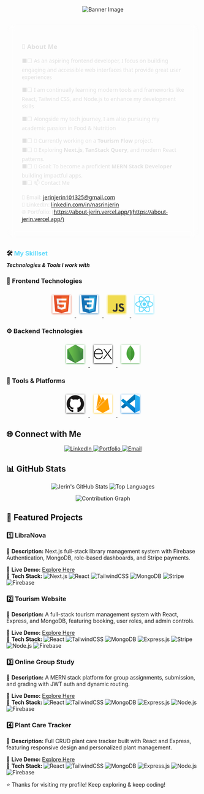 <!-- Banner Image -->
<p align="center">
  <img src="https://i.ibb.co/mrqPk02S/github-Cover.png" alt="Banner Image" width="900">
</p>


<!-- About Me Section with glassmorphism card style -->

<div style="
  background: rgba(255, 255, 255, 0.1);
  backdrop-filter: blur(10px);
  -webkit-backdrop-filter: blur(10px);
  border-radius: 20px;
  padding: 25px 40px;
  max-width: 900px;
  margin: 30px auto;
  color: #e0e0e0;
  font-family: 'Segoe UI', Tahoma, Geneva, Verdana, sans-serif;
">

### 💫 About Me  

⬛⬜ As an aspiring frontend developer, I focus on building engaging and accessible web interfaces that provide great user experiences  

⬛⬜ I am continually learning modern tools and frameworks like React, Tailwind CSS, and Node.js to enhance my development skills  

⬛⬜ Alongside my tech journey, I am also pursuing my academic passion in Food & Nutrition


⬛⬜ 🔭 Currently working on a **Tourism Flow** project.  
⬛⬜ 🌱 Exploring **Next.js**, **TanStack Query**, and modern React patterns.  
⬛⬜ 🎯 Goal: To become a proficient **MERN Stack Developer** building impactful apps.  
⬛⬜ 📫 Contact Me

📧 Email: jerinjerin101325@gmail.com  
🔗 LinkedIn: [linkedin.com/in/nasrinjerin](https://www.linkedin.com/in/nasrinjerin)  
🌐 Portfolio: [https://about-jerin.vercel.app/](https://about-jerin.vercel.app/)

</div>

### 🛠 <span style="color:#61dafb;">My Skillset</span> <br/><sub><i>Technologies & Tools I work with</i></sub>

### 🎨 Frontend Technologies  
<div align="center" style="margin-bottom:20px;">

<a href="https://developer.mozilla.org/en-US/docs/Web/HTML" title="HTML5" target="_blank" rel="noopener noreferrer">
  <img src="https://raw.githubusercontent.com/devicons/devicon/master/icons/html5/html5-original.svg" alt="HTML5" width="48" height="48" style="margin:10px; filter: drop-shadow(0 1px 2px #e44d26);" />
</a>

<a href="https://developer.mozilla.org/en-US/docs/Web/CSS" title="CSS3" target="_blank" rel="noopener noreferrer">
  <img src="https://raw.githubusercontent.com/devicons/devicon/master/icons/css3/css3-original.svg" alt="CSS3" width="48" height="48" style="margin:10px; filter: drop-shadow(0 1px 2px #1572b6);" />
</a>

<a href="https://developer.mozilla.org/en-US/docs/Web/JavaScript" title="JavaScript" target="_blank" rel="noopener noreferrer">
  <img src="https://raw.githubusercontent.com/devicons/devicon/master/icons/javascript/javascript-original.svg" alt="JavaScript" width="48" height="48" style="margin:10px; filter: drop-shadow(0 1px 2px #f7df1e);" />
</a>

<a href="https://reactjs.org/" title="React" target="_blank" rel="noopener noreferrer">
  <img src="https://raw.githubusercontent.com/devicons/devicon/master/icons/react/react-original.svg" alt="React" width="48" height="48" style="margin:10px; filter: drop-shadow(0 1px 2px #61dafb);" />
</a>

</div>

### ⚙️ Backend Technologies  
<div align="center" style="margin-bottom:20px;">

<a href="https://nodejs.org/" title="Node.js" target="_blank" rel="noopener noreferrer">
  <img src="https://raw.githubusercontent.com/devicons/devicon/master/icons/nodejs/nodejs-original.svg" alt="Node.js" width="48" height="48" style="margin:10px; filter: drop-shadow(0 1px 2px #339933);" />
</a>

<a href="https://expressjs.com/" title="Express.js" target="_blank" rel="noopener noreferrer">
  <img src="https://raw.githubusercontent.com/devicons/devicon/master/icons/express/express-original.svg" alt="Express.js" width="48" height="48" style="margin:10px; filter: drop-shadow(0 1px 2px #000000);" />
</a>

<a href="https://www.mongodb.com/" title="MongoDB" target="_blank" rel="noopener noreferrer">
  <img src="https://raw.githubusercontent.com/devicons/devicon/master/icons/mongodb/mongodb-original.svg" alt="MongoDB" width="48" height="48" style="margin:10px; filter: drop-shadow(0 1px 2px #4ea94b);" />
</a>

</div>

### 🔧 Tools & Platforms  
<div align="center">
<a href="https://github.com/" title="GitHub" target="_blank" rel="noopener noreferrer">
  <img src="https://raw.githubusercontent.com/devicons/devicon/master/icons/github/github-original.svg" alt="GitHub" width="48" height="48" style="margin:10px; filter: drop-shadow(0 1px 2px #181717);" />
</a>

<a href="https://firebase.google.com/" title="Firebase" target="_blank" rel="noopener noreferrer">
  <img src="https://raw.githubusercontent.com/devicons/devicon/master/icons/firebase/firebase-plain.svg" alt="Firebase" width="48" height="48" style="margin:10px; filter: drop-shadow(0 1px 2px #ffca28);" />
</a>

<a href="https://code.visualstudio.com/" title="VS Code" target="_blank" rel="noopener noreferrer">
  <img src="https://raw.githubusercontent.com/devicons/devicon/master/icons/vscode/vscode-original.svg" alt="VS Code" width="48" height="48" style="margin:10px; filter: drop-shadow(0 1px 2px #0078d4);" />
</a>

</div>

## 🌐 Connect with Me  
<p align="center">
  <a href="https://www.linkedin.com/in/nasrinjerin" target="_blank" rel="noopener noreferrer">
    <img alt="LinkedIn" src="https://img.shields.io/badge/LinkedIn-0A66C2?style=for-the-badge&logo=linkedin&logoColor=white" />
  </a>
  <a href="https://about-jerin.vercel.app/" target="_blank" rel="noopener noreferrer">
    <img alt="Portfolio" src="https://img.shields.io/badge/Portfolio-FF7139?style=for-the-badge&logo=firefox&logoColor=white" />
  </a>
  <a href="mailto:jerinjerin101325@gmail.com" target="_blank" rel="noopener noreferrer">
    <img alt="Email" src="https://img.shields.io/badge/Email-D14836?style=for-the-badge&logo=gmail&logoColor=white" />
  </a>
</p>

## 📊 GitHub Stats  

<p align="center">
  <img src="https://github-readme-stats.vercel.app/api?username=JerinOnTheXplore&show_icons=true&theme=tokyonight" alt="Jerin's GitHub Stats" height="160" />
  <img src="https://github-readme-stats.vercel.app/api/top-langs/?username=JerinOnTheXplore&layout=compact&theme=tokyonight" alt="Top Languages" height="160" />
</p>

<p align="center">
  <img src="https://activity-graph.vercel.app/graph?username=JerinOnTheXplore&theme=react-dark&area=true" alt="Contribution Graph" height="160" />
</p>



## 📌 Featured Projects
### 1️⃣ LibraNova  
🔹 **Description:** Next.js full-stack library management system with Firebase Authentication, MongoDB, role-based dashboards, and Stripe payments.  

🔹 **Live Demo:** [Explore Here](https://libra-nova-next-js-project.vercel.app/)  
🔹 **Tech Stack:** ![Next.js](https://img.shields.io/badge/Next.js-1A1A1A?style=flat-square&logo=nextdotjs&logoColor=000000)
 ![React](https://img.shields.io/badge/React-61DAFB?style=flat-square&logo=react&logoColor=white) ![TailwindCSS](https://img.shields.io/badge/Tailwind_CSS-38B2AC?style=flat-square&logo=tailwind-css&logoColor=white) ![MongoDB](https://img.shields.io/badge/MongoDB-4EA94B?style=flat-square&logo=mongodb&logoColor=white)
 ![Stripe](https://img.shields.io/badge/Stripe-635BFF?style=flat-square&logo=stripe&logoColor=white)
 ![Firebase](https://img.shields.io/badge/Firebase-FFCA28?style=flat-square&logo=firebase&logoColor=black)

### 2️⃣ Tourism Website  
🔹 **Description:** A full-stack tourism management system with React, Express, and MongoDB, featuring booking, user roles, and admin controls. 

🔹 **Live Demo:** [Explore Here](https://tourism-flow.web.app)  
🔹 **Tech Stack:** ![React](https://img.shields.io/badge/React-61DAFB?style=flat-square&logo=react&logoColor=white) ![TailwindCSS](https://img.shields.io/badge/Tailwind_CSS-38B2AC?style=flat-square&logo=tailwind-css&logoColor=white) ![MongoDB](https://img.shields.io/badge/MongoDB-4EA94B?style=flat-square&logo=mongodb&logoColor=white)
 ![Express.js](https://img.shields.io/badge/Express.js-000000?style=flat-square&logo=express&logoColor=white) ![Stripe](https://img.shields.io/badge/Stripe-635BFF?style=flat-square&logo=stripe&logoColor=white)
![Node.js](https://img.shields.io/badge/Node.js-339933?style=flat-square&logo=node.js&logoColor=white)
 ![Firebase](https://img.shields.io/badge/Firebase-FFCA28?style=flat-square&logo=firebase&logoColor=black)

### 3️⃣ Online Group Study 
🔹 **Description:** A MERN stack platform for group assignments, submission, and grading with JWT auth and dynamic routing. 

🔹 **Live Demo:** [Explore Here](https://online-group-study-e3eaf.web.app)  
🔹 **Tech Stack:** ![React](https://img.shields.io/badge/React-61DAFB?style=flat-square&logo=react&logoColor=white) ![TailwindCSS](https://img.shields.io/badge/Tailwind_CSS-38B2AC?style=flat-square&logo=tailwind-css&logoColor=white) ![MongoDB](https://img.shields.io/badge/MongoDB-4EA94B?style=flat-square&logo=mongodb&logoColor=white) ![Express.js](https://img.shields.io/badge/Express.js-000000?style=flat-square&logo=express&logoColor=white) ![Node.js](https://img.shields.io/badge/Node.js-339933?style=flat-square&logo=node.js&logoColor=white) ![Firebase](https://img.shields.io/badge/Firebase-FFCA28?style=flat-square&logo=firebase&logoColor=black)


### 4️⃣ Plant Care Tracker  
🔹 **Description:** Full CRUD plant care tracker built with React and Express, featuring responsive design and personalized plant management.

🔹 **Live Demo:** [Explore Here](https://plant-care-tracker-80dfe.web.app)  
🔹 **Tech Stack:** ![React](https://img.shields.io/badge/React-61DAFB?style=flat-square&logo=react&logoColor=white) ![TailwindCSS](https://img.shields.io/badge/Tailwind_CSS-38B2AC?style=flat-square&logo=tailwind-css&logoColor=white) ![MongoDB](https://img.shields.io/badge/MongoDB-4EA94B?style=flat-square&logo=mongodb&logoColor=white) ![Express.js](https://img.shields.io/badge/Express.js-000000?style=flat-square&logo=express&logoColor=white) ![Node.js](https://img.shields.io/badge/Node.js-339933?style=flat-square&logo=node.js&logoColor=white)
 ![Firebase](https://img.shields.io/badge/Firebase-FFCA28?style=flat-square&logo=firebase&logoColor=black)


⭐ Thanks for visiting my profile! Keep exploring & keep coding! 
